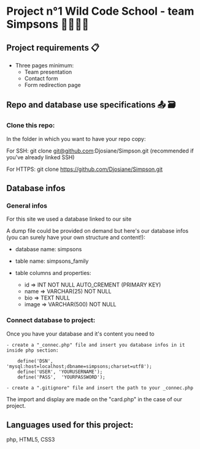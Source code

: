 # Project n°1 Wild Code School - team Simpsons :family_man_woman_girl_boy:

## Project requirements :clipboard:

- Three pages minimum:
    - Team presentation
    - Contact form
    - Form redirection page

## Repo and database use specifications :outbox_tray: :card_file_box:

### Clone this repo:

In the folder in which you want to have your repo copy:

For SSH: git clone git@github.com:Djosiane/Simpson.git (recommended if you've already linked SSH)

For HTTPS: git clone https://github.com/Djosiane/Simpson.git

## Database infos

### General infos
For this site we used a database linked to our site

A dump file could be provided on demand but here's our database infos (you can surely have your own structure and content!):

- database name: simpsons
- table name: simpsons_family
- table columns and properties: 

    - id => INT NOT NULL AUTO_CREMENT (PRIMARY KEY)
    - name => VARCHAR(25) NOT NULL
    - bio  => TEXT NULL
    - image  => VARCHAR(500) NOT NULL

### Connect database to project:
Once you have your database and it's content you need to 

    - create a "_connec.php" file and insert you database infos in it inside php section:

        define('DSN', 'mysql:host=localhost;dbname=simpsons;charset=utf8');
        define('USER', 'YOURUSERNAME');
        define('PASS',  'YOURPASSWORD');

    - create a ".gitignore" file and insert the path to your _connec.php

The import and display are made on the "card.php" in the case of our project.


## Languages used for this project:
php, HTML5, CSS3






















